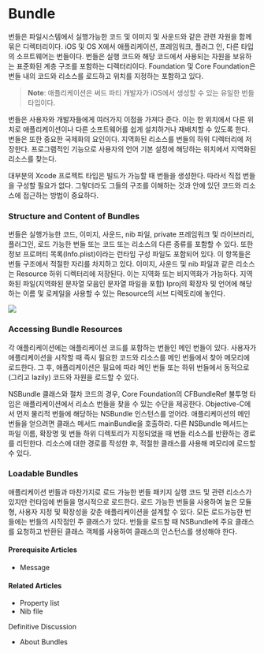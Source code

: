# Bundle

번들은 파일시스템에서 실행가능한 코드 및 이미지 및 사운드와 같은 관련 자원을 함께 묶은 디렉터리이다. iOS 및 OS X에서 애플리케이션, 프레임워크, 플러그 인, 다른 타입의 소프트웨어는 번들이다. 번들은 실행 코드와 해당 코드에서 사용되는 자원을 보유하는 표준화된 계층 구조를 포함하는 디렉터리이다. Foundation 및 Core Foundation은 번들 내의 코드와 리소스를 로드하고 위치를 지정하는 포함하고 있다.

> **Note**: 애플리케이션은 써드 파티 개발자가 iOS에서 생성할 수 있는 유일한 번들 타입이다.

번들은 사용자와 개발자들에게 여러가지 이점을 가져다 준다. 이는 한 위치에서 다른 위치로 애플리케이션이나 다른 소프트웨어를 쉽게 설치하거나 재배치할 수 있도록 한다. 번들은 또한 중요한 국제화의 요인이다. 지역화된 리소스를 번들의 하위 디렉터리에 저장한다. 프로그램적인 기능으로 사용자의 언어 기본 설정에 해당하는 위치에서 지역화된 리소스를 찾는다.

대부분의 Xcode 프로젝트 타입은 빌드가 가능할 때 번들을 생성한다. 따라서 직접 번들을 구성할 필요가 없다. 그렇더라도 그들의 구조를 이해하는 것과 안에 있던 코드와 리소스에 접근하는 방법이 중요하다.

### Structure and Content of Bundles

번들은 실행가능한 코드, 이미지, 사운드, nib 파일, private 프레임워크 및 라이브러리, 플러그인, 로드 가능한 번들 또는 코드 또는 리소스의 다른 종류를 포함할 수 있다. 또한 정보 프로퍼티 목록\(Info.plist\)이라는 런타임 구성 파일도 포함되어 있다. 이 항목들은 번들 구조에서 적절한 자리를 차지하고 있다. 이미지, 사운드 및 nib 파일과 같은 리소스는 Resource 하위 디렉터리에 저장된다. 이는 지역화 또는 비지역화가 가능하다. 지역화된 파일\(지역화된 문자열 모음인 문자열 파일을 포함\) Iproj의 확장자 및 언어에 해당하는 이름 및 로케일을 사용할 수 있는 Resource의 서브 디렉토리에 놓인다.

![](file:///Users/BLU/TIL/iOS/Cocoa-Core-Competencies/Images/bundle_2x.png?lastModify=1572840692)

### Accessing Bundle Resources

각 애플리케이션에는 애플리케이션 코드를 포함하는 번들인 메인 번들이 있다. 사용자가 애플리케이션을 시작할 때 즉시 필요한 코드와 리소스를 메인 번들에서 찾아 메모리에 로드한다. 그 후, 애플리케이션은 필요에 따라 메인 번들 또는 하위 번들에서 동적으로\(그리고 lazily\) 코드와 자원을 로드할 수 있다.

NSBundle 클래스와 절차 코드의 경우, Core Foundation의 CFBundleRef 불투명 타입은 애플리케이션에서 리소스 번들을 찾을 수 있는 수단을 제공한다. Objective-C에서 먼저 물리적 번들에 해당하는 NSBundle 인스턴스를 얻어라. 애플리케이션의 메인 번들을 얻으려면 클래스 메서드 mainBundle을 호출하라. 다른 NSBundle 메서드는 파일 이름, 확장명 및 번들 하위 디렉토리가 지정되었을 때 번들 리소스를 반환하는 경로를 리턴한다. 리소스에 대한 경로를 작성한 후, 적절한 클래스를 사용해 메모리에 로드할 수 있다.

### Loadable Bundles

애플리케이션 번들과 마찬가지로 로드 가능한 번들 패키지 실행 코드 및 관련 리소스가 있지만 런타임에 번들을 명시적으로 로드한다. 로드 가능한 번들을 사용하여 높은 모듈형, 사용자 지정 및 확장성을 갖춘 애플리케이션을 설계할 수 있다. 모든 로드가능한 번들에는 번들의 시작점인 주 클래스가 있다. 번들을 로드할 때 NSBundle에 주요 클래스를 요청하고 반환된 클래스 객체를 사용하여 클래스의 인스턴스를 생성해야 한다.

#### Prerequisite Articles

* Message

#### Related Articles

* Property list
* Nib file

Definitive Discussion

* About Bundles

